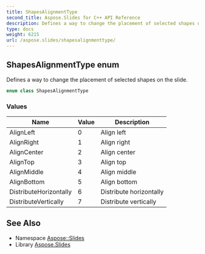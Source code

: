 ```yaml
---
title: ShapesAlignmentType
second_title: Aspose.Slides for C++ API Reference
description: Defines a way to change the placement of selected shapes on the slide.
type: docs
weight: 6215
url: /aspose.slides/shapesalignmenttype/
---
```

## ShapesAlignmentType enum


Defines a way to change the placement of selected shapes on the slide.

```cpp
enum class ShapesAlignmentType
```

### Values

| Name | Value | Description |
| --- | --- | --- |
| AlignLeft | 0 | Align left |
| AlignRight | 1 | Align right |
| AlignCenter | 2 | Align center |
| AlignTop | 3 | Align top |
| AlignMiddle | 4 | Align middle |
| AlignBottom | 5 | Align bottom |
| DistributeHorizontally | 6 | Distribute horizontally |
| DistributeVertically | 7 | Distribute vertically |

## See Also

* Namespace [Aspose::Slides](../)
* Library [Aspose.Slides](../../)